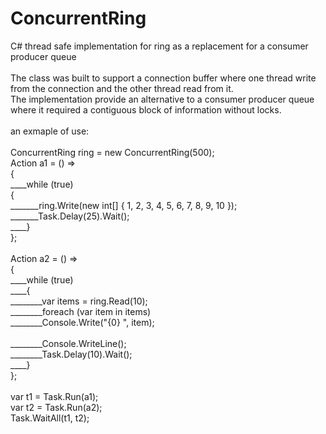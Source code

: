 # ConcurrentRing <br />
C# thread safe implementation for ring as a replacement for a consumer producer queue <br />
<br />
The class was built to support a connection buffer where one thread write from the connection and the other thread read from it. <br />
The implementation provide an alternative to a consumer producer queue where it required a contiguous block of information without locks. <br /><br />
an exmaple of use:<br />
<br />
ConcurrentRing<int> ring = new ConcurrentRing<int>(500);<br />
Action a1 = () =><br />
{<br />
____while (true)<br />
    {<br />
_______ring.Write(new int[] { 1, 2, 3, 4, 5, 6, 7, 8, 9, 10 });<br />
_______Task.Delay(25).Wait();<br />
____}<br />
};<br />
<br />
Action a2 = () =><br />
{<br />
____while (true)<br />
____{<br />
________var items = ring.Read(10);<br />
________foreach (var item in items)<br />
________Console.Write("{0} ", item);<br />
<br />
________Console.WriteLine();<br />
________Task.Delay(10).Wait();<br />
____}<br />
};<br />
<br />
var t1 = Task.Run(a1);<br />
var t2 = Task.Run(a2);<br />
Task.WaitAll(t1, t2);<br />
